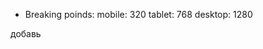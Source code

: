 - Breaking poinds: mobile: 320 tablet: 768 desktop: 1280

добавь <!-- Документация Бэкэнд https://goitproject.herokuapp.com/api-docs -->
